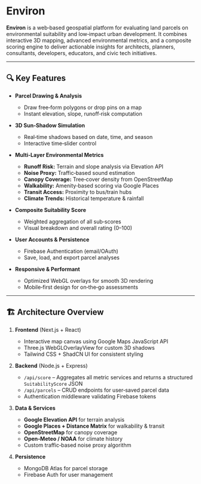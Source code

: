 # Environ

**Environ** is a web‑based geospatial platform for evaluating land parcels on environmental suitability and low‑impact urban development. It combines interactive 3D mapping, advanced environmental metrics, and a composite scoring engine to deliver actionable insights for architects, planners, consultants, developers, educators, and civic tech initiatives.

---

## 🔍 Key Features

- **Parcel Drawing & Analysis**  
  - Draw free‑form polygons or drop pins on a map  
  - Instant elevation, slope, runoff‑risk computation  

- **3D Sun‑Shadow Simulation**  
  - Real‑time shadows based on date, time, and season  
  - Interactive time‑slider control  

- **Multi‑Layer Environmental Metrics**  
  - **Runoff Risk:** Terrain and slope analysis via Elevation API  
  - **Noise Proxy:** Traffic‑based sound estimation  
  - **Canopy Coverage:** Tree‑cover density from OpenStreetMap  
  - **Walkability:** Amenity‑based scoring via Google Places  
  - **Transit Access:** Proximity to bus/train hubs  
  - **Climate Trends:** Historical temperature & rainfall  

- **Composite Suitability Score**  
  - Weighted aggregation of all sub‑scores  
  - Visual breakdown and overall rating (0–100)

- **User Accounts & Persistence**  
  - Firebase Authentication (email/OAuth)  
  - Save, load, and export parcel analyses  

- **Responsive & Performant**  
  - Optimized WebGL overlays for smooth 3D rendering  
  - Mobile‑first design for on‑the‑go assessments  

---

## 🏗 Architecture Overview

1. **Frontend** (Next.js + React)  
   - Interactive map canvas using Google Maps JavaScript API  
   - Three.js WebGLOverlayView for custom 3D shadows  
   - Tailwind CSS + ShadCN UI for consistent styling  

2. **Backend** (Node.js + Express)  
   - `/api/score` – Aggregates all metric services and returns a structured `SuitabilityScore` JSON  
   - `/api/parcels` – CRUD endpoints for user‑saved parcel data  
   - Authentication middleware validating Firebase tokens  

3. **Data & Services**  
   - **Google Elevation API** for terrain analysis  
   - **Google Places + Distance Matrix** for walkability & transit  
   - **OpenStreetMap** for canopy coverage  
   - **Open‑Meteo / NOAA** for climate history  
   - Custom traffic‑based noise proxy algorithm  

4. **Persistence**  
   - MongoDB Atlas for parcel storage  
   - Firebase Auth for user management  
